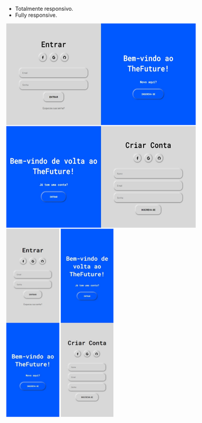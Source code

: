 * Totalmente responsivo.
* Fully responsive.

<div>
    <div>
        <img height="270em" src="/image/sign_in.jpeg"></img>
        <img height="270em" src="/image/sign_up.jpeg"></img>
    </div>
    <div>
        <img height="500em" src="/image/sign_in_mobile.jpeg"></img>
        <img height="500em" src="/image/sign_up_mobilee.jpeg"></img>
    </div>
</div>